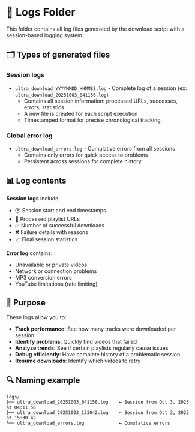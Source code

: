 # 📝 Logs Folder

This folder contains all log files generated by the download script with a session-based logging system.

## 🗂️ Types of generated files

### Session logs

- `ultra_download_YYYYMMDD_HHMMSS.log` - Complete log of a session (ex: `ultra_download_20251003_041156.log`)
  - Contains all session information: processed URLs, successes, errors, statistics
  - A new file is created for each script execution
  - Timestamped format for precise chronological tracking

### Global error log

- `ultra_download_errors.log` - Cumulative errors from all sessions
  - Contains only errors for quick access to problems
  - Persistent across sessions for complete history

## 📊 Log contents

**Session logs** include:

- 🕐 Session start and end timestamps
- 🔗 Processed playlist URLs
- ✅ Number of successful downloads
- ❌ Failure details with reasons
- 📈 Final session statistics

**Error log** contains:

- Unavailable or private videos
- Network or connection problems
- MP3 conversion errors
- YouTube limitations (rate limiting)

## 🎯 Purpose

These logs allow you to:

- **Track performance**: See how many tracks were downloaded per session
- **Identify problems**: Quickly find videos that failed
- **Analyze trends**: See if certain playlists regularly cause issues
- **Debug efficiently**: Have complete history of a problematic session
- **Resume downloads**: Identify which videos to retry

## 🔍 Naming example

```
logs/
├── ultra_download_20251003_041156.log    ← Session from Oct 3, 2025 at 04:11:56
├── ultra_download_20251003_153042.log    ← Session from Oct 3, 2025 at 15:30:42
└── ultra_download_errors.log             ← Cumulative errors
```